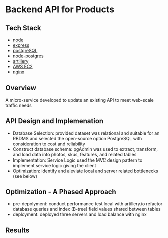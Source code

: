 # Backend API for Products

## Tech Stack
- [node](https://nodejs.org/en/)
- [express](http://expressjs.com/)
- [postgreSQL](https://www.postgresql.org/)
- [node-postgres](https://node-postgres.com/)
- [artillery](https://www.artillery.io/docs)
- [AWS EC2](https://aws.amazon.com/)
- [nginx](https://www.nginx.com/)

## Overview
A micro-service developed to update an existing API to meet web-scale traffic needs

## API Design and Implemenation
-	Database Selection: provided dataset was relational and suitable for an RBDMS and selected the open-source option PostgreSQL with consideration to cost and reliability
-	Construct database schema: pgAdmin was used to extract, transform, and load data into photos, skus, features, and related tables
-	Implementation: Service Logic used the MVC design pattern to implement service logic giving the client
-	Optimization: identify and aleviate local and server related bottlenecks (see below)

## Optimization - A Phased Approach
- pre-depolyment: conduct performance test local with artillery.io refactor database queries and index (B-tree) field values shared between tables
- deployment: deployed three servers and load balance with nginx

## Results



